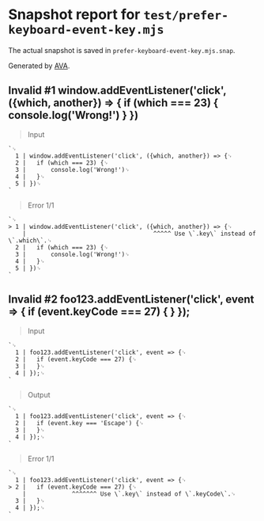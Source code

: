 # Snapshot report for `test/prefer-keyboard-event-key.mjs`

The actual snapshot is saved in `prefer-keyboard-event-key.mjs.snap`.

Generated by [AVA](https://avajs.dev).

## Invalid #1 window.addEventListener('click', ({which, another}) => { if (which === 23) { console.log('Wrong!') } })

> Input

    `␊
      1 | window.addEventListener('click', ({which, another}) => {␊
      2 | 	if (which === 23) {␊
      3 | 		console.log('Wrong!')␊
      4 | 	}␊
      5 | })␊
    `

> Error 1/1

    `␊
    > 1 | window.addEventListener('click', ({which, another}) => {␊
        |                                    ^^^^^ Use \`.key\` instead of \`.which\`.␊
      2 | 	if (which === 23) {␊
      3 | 		console.log('Wrong!')␊
      4 | 	}␊
      5 | })␊
    `

## Invalid #2 foo123.addEventListener('click', event => { if (event.keyCode === 27) { } });

> Input

    `␊
      1 | foo123.addEventListener('click', event => {␊
      2 | 	if (event.keyCode === 27) {␊
      3 | 	}␊
      4 | });␊
    `

> Output

    `␊
      1 | foo123.addEventListener('click', event => {␊
      2 | 	if (event.key === 'Escape') {␊
      3 | 	}␊
      4 | });␊
    `

> Error 1/1

    `␊
      1 | foo123.addEventListener('click', event => {␊
    > 2 | 	if (event.keyCode === 27) {␊
        | 	          ^^^^^^^ Use \`.key\` instead of \`.keyCode\`.␊
      3 | 	}␊
      4 | });␊
    `
